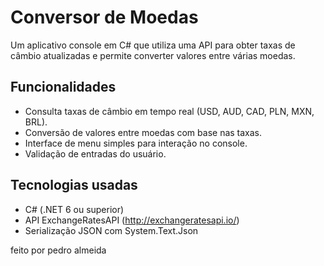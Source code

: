 # Conversor de Moedas

Um aplicativo console em C# que utiliza uma API para obter taxas de câmbio atualizadas e permite converter valores entre várias moedas.

## Funcionalidades

- Consulta taxas de câmbio em tempo real (USD, AUD, CAD, PLN, MXN, BRL).
- Conversão de valores entre moedas com base nas taxas.
- Interface de menu simples para interação no console.
- Validação de entradas do usuário.

## Tecnologias usadas

- C# (.NET 6 ou superior)
- API ExchangeRatesAPI (http://exchangeratesapi.io/)
- Serialização JSON com System.Text.Json

feito por pedro almeida


